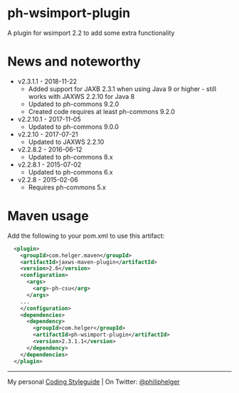 # ph-wsimport-plugin

A plugin for wsimport 2.2 to add some extra functionality

# News and noteworthy

* v2.3.1.1 - 2018-11-22
    * Added support for JAXB 2.3.1 when using Java 9 or higher - still works with JAXWS 2.2.10 for Java 8
    * Updated to ph-commons 9.2.0 
    * Created code requires at least ph-commons 9.2.0
* v2.2.10.1 - 2017-11-05
    * Updated to ph-commons 9.0.0
* v2.2.10 - 2017-07-21
    * Updated to JAXWS 2.2.10
* v2.2.8.2 - 2016-06-12
    * Updated to ph-commons 8.x
* v2.2.8.1 - 2015-07-02
    * Updated to ph-commons 6.x
* v2.2.8 - 2015-02-06
    * Requires ph-commons 5.x

# Maven usage
Add the following to your pom.xml to use this artifact:

```xml
  <plugin>
    <groupId>com.helger.maven</groupId>
    <artifactId>jaxws-maven-plugin</artifactId>
    <version>2.6</version>
    <configuration>
      <args>
        <arg>-ph-csu</arg>
      </args>
    ...
    </configuration>
    <dependencies>
      <dependency>
        <groupId>com.helger</groupId>
        <artifactId>ph-wsimport-plugin</artifactId>
        <version>2.3.1.1</version>
      </dependency>
    </dependencies>
  </plugin>
```

---

My personal [Coding Styleguide](https://github.com/phax/meta/blob/master/CodingStyleguide.md) |
On Twitter: <a href="https://twitter.com/philiphelger">@philiphelger</a>
